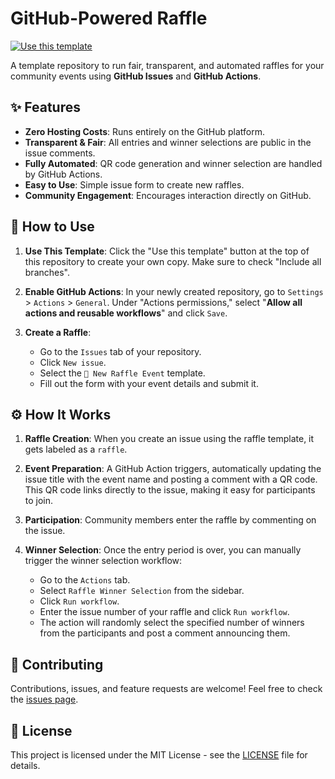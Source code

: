
# GitHub-Powered Raffle

[![Use this template](https://img.shields.io/badge/--Use%20this%20template-blue?style=for-the-badge&logo=github)](https://github.com/gittogethers/raffle/generate)

A template repository to run fair, transparent, and automated raffles for your community events using **GitHub Issues** and **GitHub Actions**.

## ✨ Features

- **Zero Hosting Costs**: Runs entirely on the GitHub platform.
- **Transparent & Fair**: All entries and winner selections are public in the issue comments.
- **Fully Automated**: QR code generation and winner selection are handled by GitHub Actions.
- **Easy to Use**: Simple issue form to create new raffles.
- **Community Engagement**: Encourages interaction directly on GitHub.

## 🚀 How to Use

1.  **Use This Template**: Click the "Use this template" button at the top of this repository to create your own copy. Make sure to check "Include all branches".

2.  **Enable GitHub Actions**: In your newly created repository, go to `Settings` > `Actions` > `General`. Under "Actions permissions," select "**Allow all actions and reusable workflows**" and click `Save`.

3.  **Create a Raffle**:
    *   Go to the `Issues` tab of your repository.
    *   Click `New issue`.
    *   Select the `🎉 New Raffle Event` template.
    *   Fill out the form with your event details and submit it.

## ⚙️ How It Works

1.  **Raffle Creation**: When you create an issue using the raffle template, it gets labeled as a `raffle`.

2.  **Event Preparation**: A GitHub Action triggers, automatically updating the issue title with the event name and posting a comment with a QR code. This QR code links directly to the issue, making it easy for participants to join.

3.  **Participation**: Community members enter the raffle by commenting on the issue.

4.  **Winner Selection**: Once the entry period is over, you can manually trigger the winner selection workflow:
    *   Go to the `Actions` tab.
    *   Select `Raffle Winner Selection` from the sidebar.
    *   Click `Run workflow`.
    *   Enter the issue number of your raffle and click `Run workflow`.
    *   The action will randomly select the specified number of winners from the participants and post a comment announcing them.

## 🤝 Contributing

Contributions, issues, and feature requests are welcome! Feel free to check the [issues page](https://github.com/gittogethers/raffle/issues).

## 📄 License

This project is licensed under the MIT License - see the [LICENSE](LICENSE) file for details.
